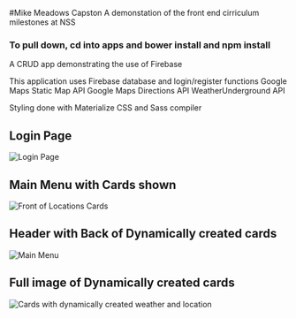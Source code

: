 #Mike Meadows Capston
A demonstation of the front end cirriculum milestones at NSS

### To pull down, cd into apps and bower install and npm install 

A CRUD app demonstrating the use of Firebase 

This application uses Firebase database and login/register functions
Google Maps Static Map API
Google Maps Directions API
WeatherUnderground API

Styling done with Materialize CSS and Sass compiler 

## Login Page
![Login Page](http://i.imgur.com/IbXnYJp.png "Login Page")
## Main Menu with Cards shown
![Front of Locations Cards](http://i.imgur.com/pg3yWcA.png "Front of Locations Cards")
## Header with Back of Dynamically created cards
![Main Menu](http://i.imgur.com/VECxm6i.png "Main Locations menu")
## Full image of Dynamically created cards
![Cards with dynamically created weather and location](http://i.imgur.com/BTKZs77.png "Card Data")


